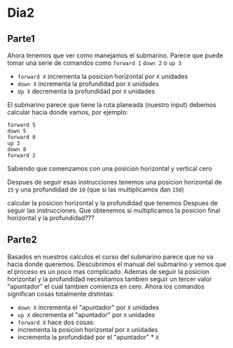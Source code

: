 # Dia2

## Parte1

Ahora tenemos que ver como manejamos el submarino. Parece que puede tomar una
serie de comandos como `forward 1` `down 2` o `up 3`

 - `forward X` incrementa la posicion horizontal por `X` unidades
 - `down X` incrementa la profundidad por `X` unidades
 - `Up X` decrementa la profundidad por `X` unidades

El submarino parece que tiene la ruta planeada (nuestro input) debemos calcular
hacia donde vamos, por ejemplo:

```text
forward 5
down 5
forward 8
up 3
down 8
forward 2
```

Sabiendo que comenzamos con una posicion horizontal y vertical cero

Despues de seguir esas instrucciones tenemos una posicion horizontal de `15` y
una profundidad de `10` (que si las multiplicamos dan `150`)

calcular la posicion horizontal y la profundidad que tenemos Despues de seguir
las instrucciones. Que obtenemos si multiplicamos la posicion final horizontal
y la profundidad???

## Parte2

Basados en nuestros calculos el curso del submarino parece que no va hacia donde
queremos. Descubrimos el manual del submarino y vemos que el proceso es un poco
mas complicado. Ademas de seguir la posicion horizontal y la profundidad necesitamos
tambien seguir un tercer valor "apuntador" el cual tambien comienza en cero. Ahora
los comandos significan cosas totalmente distintas:

 - `down X` incrementa el "apuntador" por `X` unidades
 - `up X` decrementa el "apuntador" por `X` unidades
 - `forward X` hace dos cosas:
  - incrementa la posicion horizontal por `X` unidades
  - incrementa la profundidad por el "apuntador" * `X`
